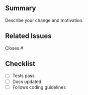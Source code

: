 ## Summary
Describe your change and motivation.

## Related Issues
Closes #

## Checklist
- [ ] Tests pass
- [ ] Docs updated
- [ ] Follows coding guidelines
